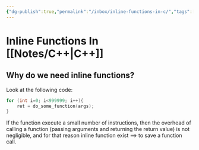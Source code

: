 ```yaml
---
{"dg-publish":true,"permalink":"/inbox/inline-functions-in-c/","tags":[null]}
---
```




# Inline Functions In [[Notes/C++\|C++]]
## Why do we need inline functions?
Look at the following code:
```c
for (int i=0; i<999999; i++){
	ret = do_some_function(args);
}
```

If the function execute a small number of instructions, then the overhead of calling a function (passing arguments and returning the return value) is not negligible, and for that reason inline function exist ==> to save a function call.
